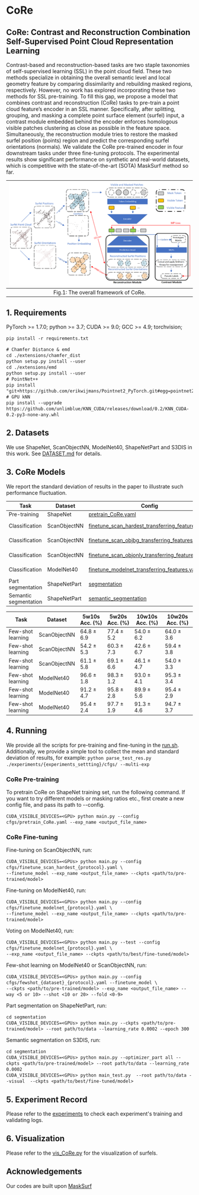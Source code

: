 # CoRe

## CoRe: Contrast and Reconstruction Combination Self-Supervised Point Cloud Representation Learning

Contrast-based and reconstruction-based tasks are two staple taxonomies of self-supervised learning (SSL) in the point cloud field. These two methods specialize in obtaining the overall semantic level and local geometry feature by comparing dissimilarity and rebuilding masked regions, respectively. However, no work has explored incorporating these two methods for SSL pre-training. To fill this gap, we propose a model that combines contrast and reconstruction (CoRe) tasks to pre-train a point cloud feature’s encoder in an SSL manner. Specifically, after splitting, grouping, and masking a complete point surface element (surfel) input, a contrast module embedded behind the encoder enforces homologous visible patches clustering as close as possible in the feature space. Simultaneously, the reconstruction module tries to restore the masked surfel position (points) region and predict the corresponding surfel orientations (normals). We validate the CoRe pre-trained encoder in four downstream tasks under three fine-tuning protocols. The experimental results show significant performance on synthetic and real-world datasets, which is competitive with the state-of-the-art (SOTA) MaskSurf method so far.


| ![./figure/general_pip.png](./figure/general_pip.png) |
|:-------------:|
| Fig.1: The overall framework of CoRe. |

## 1. Requirements
PyTorch >= 1.7.0;
python >= 3.7;
CUDA >= 9.0;
GCC >= 4.9;
torchvision;

```
pip install -r requirements.txt
```

```
# Chamfer Distance & emd
cd ./extensions/chamfer_dist
python setup.py install --user
cd ./extensions/emd
python setup.py install --user
# PointNet++
pip install "git+https://github.com/erikwijmans/Pointnet2_PyTorch.git#egg=pointnet2_ops&subdirectory=pointnet2_ops_lib"
# GPU kNN
pip install --upgrade https://github.com/unlimblue/KNN_CUDA/releases/download/0.2/KNN_CUDA-0.2-py3-none-any.whl
```

## 2. Datasets

We use ShapeNet, ScanObjectNN, ModelNet40, ShapeNetPart and S3DIS in this work. See [DATASET.md](./DATASET.md) for details.

## 3. CoRe Models

We report the standard deviation of results in the paper to illustrate such performance fluctuation.



|  Task | Dataset | Config | Acc.| Download|
|  ----- | ----- |-----|  -----| -----|
|  Pre-training | ShapeNet | [pretrain_CoRe.yaml](./cfgs/pretrain_CoRe.yaml)| N.A. | [here](https://drive.google.com/file/d/1tjdqdYeIE2y2zx0PXwPahBeKP3ocYPPL/view?usp=sharing) |
|  Classification | ScanObjectNN | [finetune_scan_hardest_transferring_features.yaml](./cfgs/finetune_scan_hardest_transferring_features.yaml)| 85.13% OA| [here](https://drive.google.com/file/d/1_Lt1MzDujGKXAI9mzEsfh6O--uK6a1BX/view?usp=sharing)  |
|  Classification | ScanObjectNN | [finetune_scan_objbg_transferring_features.yaml](./cfgs/finetune_scan_objbg_transferring_features.yaml)| 90.94% OA| [here](https://drive.google.com/file/d/1fhAMaQ2fZXdubng4ujEyXHC6EUdDfT2T/view?usp=sharing) |
|  Classification | ScanObjectNN | [finetune_scan_objonly_transferring_features.yaml](./cfgs/finetune_scan_objonly_transferring_features.yaml)| 88.81% OA| [here](https://drive.google.com/file/d/1B1HsT3OMb_UVy5sC27ae5NWZtYauKdNS/view?usp=sharing) |
|  Classification | ModelNet40 | [finetune_modelnet_transferring_features.yaml](./cfgs/finetune_modelnet_transferring_features.yaml)| 93.06% OA| [here](https://drive.google.com/file/d/1FVs3ztGImaO-0jgqAEXfSdOSzdUEPnna/view?usp=sharing) |
| Part segmentation| ShapeNetPart| [segmentation](./segmentation)| 86.3% mIoU| [here](https://drive.google.com/file/d/1jx1bUxjGHN1ptyhY1dKaTgieax1Y1cNr/view?usp=sharing) |
| Semantic segmentation| ShapeNetPart| [semantic_segmentation](./semantic_segmentation)| 88.5% OA| [here](https://drive.google.com/file/d/1ub7HgrquFUuIUKDMJs2O-jRwpHSXPfxU/view?usp=sharing) |


|  Task | Dataset | 5w10s Acc. (%)| 5w20s Acc. (%)| 10w10s Acc. (%)| 10w20s Acc. (%)|
| -----| ----- | ---------- | ---------- |---------- |---------- |
|  Few-shot learning | ScanObjectNN | 64.8 ± 6.9 | 77.4 ± 5.2 | 54.0 ± 6.2 | 64.0 ± 3.6 | 
|  Few-shot learning | ScanObjectNN | 54.2 ± 5.3 | 60.3 ± 7.3 | 42.6 ± 6.7 | 59.4 ± 3.8 | 
|  Few-shot learning | ScanObjectNN | 61.1 ± 5.8 | 69.1 ± 6.6 | 46.1 ± 4.7 | 54.0 ± 3.3 | 
|  Few-shot learning | ModelNet40 | 96.6 ± 1.8 | 98.3 ± 1.2 | 93.0 ± 4.1 | 95.3 ± 3.4 | 
|  Few-shot learning | ModelNet40 | 91.2 ± 4.7 | 95.8 ± 2.8 | 89.9 ± 5.6 | 95.4 ± 2.9 | 
|  Few-shot learning | ModelNet40 | 95.4 ± 2.4 | 97.7 ± 1.9  | 91.3 ± 4.6 | 94.7 ± 3.7 | 


## 4. Running
We provide all the scripts for pre-training and fine-tuning in the [run.sh](./run.sh). 
Additionally, we provide a simple tool to collect the mean and standard deviation of results, for example: ```python parse_test_res.py ./experiments/{experiments_settting}/cfgs/ --multi-exp```

### CoRe Pre-training
To pretrain CoRe on ShapeNet training set, run the following command. If you want to try different models or masking ratios etc., first create a new config file, and pass its path to --config.

```
CUDA_VISIBLE_DEVICES=<GPU> python main.py --config cfgs/pretrain_CoRe.yaml --exp_name <output_file_name>
```
### CoRe Fine-tuning

Fine-tuning on ScanObjectNN, run:
```
CUDA_VISIBLE_DEVICES=<GPUs> python main.py --config cfgs/finetune_scan_hardest_{protocol}.yaml \
--finetune_model --exp_name <output_file_name> --ckpts <path/to/pre-trained/model>
```
Fine-tuning on ModelNet40, run:
```
CUDA_VISIBLE_DEVICES=<GPUs> python main.py --config cfgs/finetune_modelnet_{protocol}.yaml \
--finetune_model --exp_name <output_file_name> --ckpts <path/to/pre-trained/model>
```
Voting on ModelNet40, run:
```
CUDA_VISIBLE_DEVICES=<GPUs> python main.py --test --config cfgs/finetune_modelnet_{protocol}.yaml \
--exp_name <output_file_name> --ckpts <path/to/best/fine-tuned/model>
```
Few-shot learning on ModelNet40 or ScanObjectNN, run:
```
CUDA_VISIBLE_DEVICES=<GPUs> python main.py --config cfgs/fewshot_{dataset}_{protocol}.yaml --finetune_model \
--ckpts <path/to/pre-trained/model> --exp_name <output_file_name> --way <5 or 10> --shot <10 or 20> --fold <0-9>
```
Part segmentation on ShapeNetPart, run:
```
cd segmentation
CUDA_VISIBLE_DEVICES=<GPUs> python main.py --ckpts <path/to/pre-trained/model> --root path/to/data --learning_rate 0.0002 --epoch 300
```
Semantic segmentation on S3DIS, run:
```
cd segmentation
CUDA_VISIBLE_DEVICES=<GPUs> python main.py --optimizer_part all --ckpts <path/to/pre-trained/model> --root path/to/data --learning_rate 0.0002 
CUDA_VISIBLE_DEVICES=<GPUs> python main_test.py  --root path/to/data --visual  --ckpts <path/to/best/fine-tuned/model>
```

## 5. Experiment Record

Please refer to the [experiments](./experiments) to check each experiment's training and validating logs.


## 6. Visualization

Please refer to the [vis_CoRe.py](./vis_CoRe.py) for the visualization of surfels.

## Acknowledgements

Our codes are built upon [MaskSurf](https://github.com/YBZh/MaskSurf)
